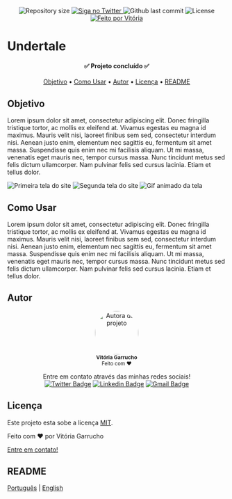 <p align="center">
  <img alt="Repository size" src="https://img.shields.io/github/directory-file-count/marelps/undertale-website?style=flat-square">
  <a href="https://twitter.com/piterparquinho">
    <img alt="Siga no Twitter" src="https://img.shields.io/twitter/url?style=social&url=https%3A%2F%2Ftwitter.com%2Fpiterparquinho">
  </a>
  <img alt="Github last commit" src="https://img.shields.io/github/last-commit/marelps/undertale-website?style=flat-square">
   <img alt="License" src="https://img.shields.io/badge/license-MIT-brightgreen">
  <a href="https://rocketseat.com.br">
    <img alt="Feito por Vitória" src="https://img.shields.io/badge/feito%20por-Vitória-%237519C1">
  </a>

# Undertale
<h4 align="center"> 
	✅ Projeto concluído ✅
</h4>

<p align="center">
 <a href="#objetivo">Objetivo</a> •
 <a href="#como-usar">Como Usar</a> •  
 <a href="#autor">Autor</a> • 
  <a href="#licença">Licença</a> • 
 <a href="#readme">README</a>
</p>

## Objetivo
Lorem ipsum dolor sit amet, consectetur adipiscing elit. Donec fringilla tristique tortor, ac mollis ex eleifend at. Vivamus egestas eu magna id maximus. Mauris velit nisi, laoreet finibus sem sed, consectetur interdum nisi. Aenean justo enim, elementum nec sagittis eu, fermentum sit amet massa. Suspendisse quis enim nec mi facilisis aliquam. Ut mi massa, venenatis eget mauris nec, tempor cursus massa. Nunc tincidunt metus sed felis dictum ullamcorper. Nam pulvinar felis sed cursus lacinia. Etiam et tellus dolor.

<img src="https://i.imgur.com/HrctOaV.png" alt="Primeira tela do site"/>
<img src="https://i.imgur.com/JgvJE2b.png" alt="Segunda tela do site"/>
<img src="img/undertalesite.gif" alt="Gif animado da tela"/>

 ## Como Usar
Lorem ipsum dolor sit amet, consectetur adipiscing elit. Donec fringilla tristique tortor, ac mollis ex eleifend at. Vivamus egestas eu magna id maximus. Mauris velit nisi, laoreet finibus sem sed, consectetur interdum nisi. Aenean justo enim, elementum nec sagittis eu, fermentum sit amet massa. Suspendisse quis enim nec mi facilisis aliquam. Ut mi massa, venenatis eget mauris nec, tempor cursus massa. Nunc tincidunt metus sed felis dictum ullamcorper. Nam pulvinar felis sed cursus lacinia. Etiam et tellus dolor.

## Autor
<p align="center">
 <img style="border-radius: 50%;" src="https://avatars.githubusercontent.com/u/48718646?v=4" width="100px;" alt="Autora do projeto"/>
 <br />
 <sub><b>Vitória Garrucho</b></br> Feito com ❤️</sub></p>

<p align="center">Entre em contato através das minhas redes sociais!<br>
<a href="https://twitter.com/piterparquinho" target="_blank"><img src="https://img.shields.io/badge/-@piterparquinho-1ca0f1?style=flat-square&labelColor=1ca0f1&logo=twitter&logoColor=white&link=https://twitter.com/piterparquinho" alt="Twitter Badge"></a>
<a href="https://www.linkedin.com/in/vitoriagarrucho/" target="_blank"><img src="https://img.shields.io/badge/-Vitória-blue?style=flat-square&logo=Linkedin&logoColor=white&link=https://www.linkedin.com/in/vitoriagarrucho/" alt="Linkedin Badge"></a>
<a href="mailto:vitoriagarrucho@gmail.com" target="_blank"><img src="https://img.shields.io/badge/-vitoriagarrucho@gmail.com-c14438?style=flat-square&logo=Gmail&logoColor=white&link=mailto:vitoriagarrucho@gmail.com" alt="Gmail Badge"></a>
 </p>

## Licença

Este projeto esta sobe a licença [MIT](./LICENSE).

Feito com ❤️ por Vitória Garrucho

<a href="https://www.linkedin.com/in/vitoriagarrucho/" target="_blank">Entre em contato!</a>

## README
[Português](./README.md)  |  [English](./README-en.md)
